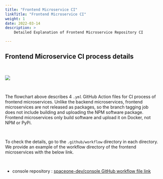```yaml
---
title: "Frontend Microservice CI"
linkTitle: "Frontend Microservice CI"
weight: 1
date: 2022-03-14
description: >
    Detailed Explanation of Frontend Microservice Repository CI

---
```


## Frontend Microservice CI process details

</br>

![](/docs/developers/CICD/frontend-microservice-ci/img/frontend_microservice_ci.png)

</br>

The flowchart above describes 4 `.yml` GitHub Action files for CI process of frontend microservices. Unlike the backend microservices, frontend microservices are not released as packages, so the branch tagging job does not include building and uploading the NPM software package. Frontend microservices only build software and upload it on Docker, not NPM or PyPi. 

</br>

To check the details, go to the `.github/workflow` directory in each directory. We provide an example of the workflow directory of the frontend microservices with the below link. 

</br>

* console repository : [spaceone-dev/console GitHub workflow file link](https://github.com/cloudforet-io/console/tree/master/.github/workflows)

